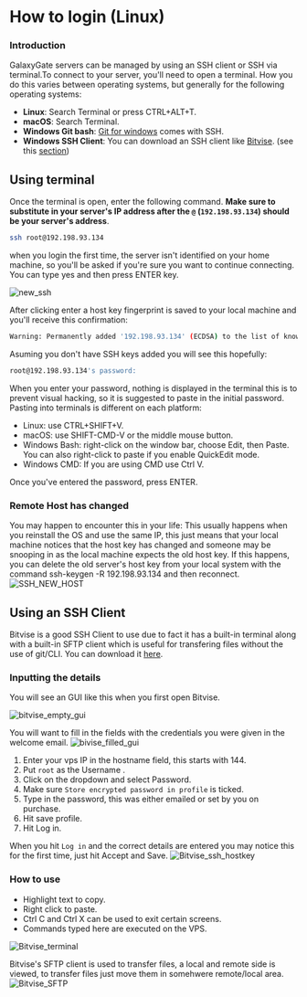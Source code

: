 # How to login (Linux)
### Introduction
GalaxyGate servers can be managed by using an SSH client or SSH via terminal.To connect to your server, you'll need to open a terminal. How you do this varies between operating systems, but generally for the following operating systems:

* **Linux**: Search Terminal or press CTRL+ALT+T.
* **macOS**: Search Terminal.
* **Windows Git bash**: [Git for windows](https://gitforwindows.org/) comes with SSH.
* **Windows SSH Client**: You can download an SSH client like [Bitvise](https://www.bitvise.com/ssh-client-download). (see this [section](./#using-an-ssh-client))

## Using terminal 
Once the terminal is open, enter the following command. **Make sure to substitute in your server's IP address after the `@` (`192.198.93.134`) should be your server's address**.

```bash
ssh root@192.198.93.134
```

when you login the first time, the server isn't identified on your home machine, so you'll be asked if you're sure you want to continue connecting. You can type yes and then press ENTER key.

![new_ssh](./assets/first_login/ssh_new.png)

After clicking enter a host key fingerprint is saved to your local machine and you'll receive this confirmation:

```bash
Warning: Permanently added '192.198.93.134' (ECDSA) to the list of known hosts.
```

Asuming you don't have SSH keys added you will see this hopefully:

```bash
root@192.198.93.134's password:
```

When you enter your password, nothing is displayed in the terminal this is to prevent visual hacking, so it is suggested to paste in the initial password. Pasting into terminals is different on each platform:

* Linux: use CTRL+SHIFT+V.
* macOS: use SHIFT-CMD-V or the middle mouse button.
* Windows Bash: right-click on the window bar, choose Edit, then Paste. You can also right-click to paste if you enable QuickEdit mode.
* Windows CMD: If you are using CMD use Ctrl V.

Once you've entered the password, press ENTER.


### Remote Host has changed
You may happen to encounter this in your life:
This usually happens when you reinstall the OS and use the same IP, this just means that your local machine notices that the host key has changed and someone may be snooping in as the local machine expects the old host key.
If this happens, you can delete the old server's host key from your local system with the command ssh-keygen -R 192.198.93.134 and then reconnect.
![SSH_NEW_HOST](./assets/first_login/ssh_key_changed.png)

## Using an SSH Client
Bitvise is a good SSH Client to use due to fact it has a built-in terminal along with a built-in SFTP client which is useful for transfering files without the use of git/CLI. You can download it [here](https://www.bitvise.com/ssh-client-download).

### Inputting the details
You will see an GUI like this when you first open Bitvise.

![bitvise_empty_gui](./assets/first_login/bitvise_empty.png)

You will want to fill in the fields with the credentials you were given in the welcome email.
![bivise_filled_gui](./assets/first_login/bitvise_full.png)

1. Enter your vps IP in the hostname field, this starts with 144.
1. Put `root` as the Username .
1. Click on the dropdown and select Password.
1. Make sure `Store encrypted password in profile` is ticked.
1. Type in the password, this was either emailed or set by you on purchase.
1. Hit save profile.
1. Hit Log in.

When you hit `Log in` and the correct details are entered you may notice this for the first time, just hit Accept and Save.
![Bitvise_ssh_hostkey](./assets/first_login/bitvise_new_host_key.png)

### How to use
* Highlight text to copy.
* Right click to paste.
* Ctrl C and Ctrl X can be used to exit certain screens.
* Commands typed here are executed on the VPS.

![Bitvise_terminal](./assets/first_login/bitvise_console.png)

Bitvise's SFTP client is used to transfer files, a local and remote side is viewed, to transfer files just move them in somehwere remote/local area.
![Bitvise_SFTP](./assets/first_login/bitvise_sftp.png)